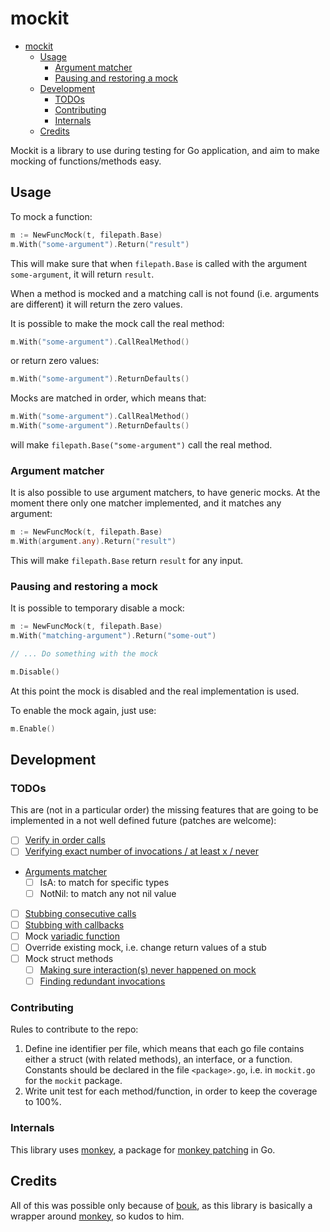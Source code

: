 # mockit

- [mockit](#mockit)
  - [Usage](#usage)
    - [Argument matcher](#argument-matcher)
    - [Pausing and restoring a mock](#pausing-and-restoring-a-mock)
  - [Development](#development)
    - [TODOs](#todos)
    - [Contributing](#contributing)
    - [Internals](#internals)
  - [Credits](#credits)

Mockit is a library to use during testing for Go application, and aim to make mocking of functions/methods easy.

## Usage

To mock a function:

```go
m := NewFuncMock(t, filepath.Base)
m.With("some-argument").Return("result")
```

This will make sure that when `filepath.Base` is called with the argument `some-argument`, it will return `result`.

When a method is mocked and a matching call is not found (i.e. arguments are different) it will return the zero values.

It is possible to make the mock call the real method:

```go
m.With("some-argument").CallRealMethod()
```

or return zero values:

```go
m.With("some-argument").ReturnDefaults()
```

Mocks are matched in order, which means that:

```go
m.With("some-argument").CallRealMethod()
m.With("some-argument").ReturnDefaults()
```

will make `filepath.Base("some-argument")` call the real method.

### Argument matcher

It is also possible to use argument matchers, to have generic mocks. At the moment there only one matcher implemented, and it matches any argument:

```go
m := NewFuncMock(t, filepath.Base)
m.With(argument.any).Return("result")
```

This will make `filepath.Base` return `result` for any input.

### Pausing and restoring a mock

It is possible to temporary disable a mock:

```go
m := NewFuncMock(t, filepath.Base)
m.With("matching-argument").Return("some-out")

// ... Do something with the mock

m.Disable()
```

At this point the mock is disabled and the real implementation is used.

To enable the mock again, just use:

```go
m.Enable()
```

## Development

### TODOs

This are (not in a particular order) the missing features that are going to be implemented in a not well defined future (patches are welcome):

- [ ] [Verify in order calls](https://site.mockito.org/javadoc/current/org/mockito/Mockito.html#in_order_verification)
- [ ] [Verifying exact number of invocations / at least x / never](https://site.mockito.org/javadoc/current/org/mockito/Mockito.html#at_least_verification)
- [Arguments matcher](https://site.mockito.org/javadoc/current/index.html?org/mockito/ArgumentMatcher.html)
  - [ ] IsA: to match for specific types
  - [ ] NotNil: to match any not nil value
- [ ] [Stubbing consecutive calls](https://site.mockito.org/javadoc/current/org/mockito/Mockito.html#stubbing_consecutive_calls)
- [ ] [Stubbing with callbacks](https://site.mockito.org/javadoc/current/org/mockito/Mockito.html#answer_stubs)
- [ ] Mock [variadic function](https://gobyexample.com/variadic-functions)
- [ ] Override existing mock, i.e. change return values of a stub
- [ ] Mock struct methods
  - [ ] [Making sure interaction(s) never happened on mock](https://site.mockito.org/javadoc/current/org/mockito/Mockito.html#never_verification)
  - [ ] [Finding redundant invocations](https://site.mockito.org/javadoc/current/org/mockito/Mockito.html#finding_redundant_invocations)

### Contributing

Rules to contribute to the repo:

1. Define ine identifier per file, which means that each go file contains either a struct (with related methods), an interface, or a function. Constants should be declared in the file `<package>.go`, i.e. in `mockit.go` for the `mockit` package.
2. Write unit test for each method/function, in order to keep the coverage to 100%.

### Internals

This library uses [monkey](https://github.com/bouk/monkey), a package for [monkey patching](https://en.wikipedia.org/wiki/Monkey_patch) in Go.

## Credits

All of this was possible only because of [bouk](https://github.com/bouk), as this library is basically a wrapper around [monkey](https://github.com/bouk/monkey), so kudos to him.
